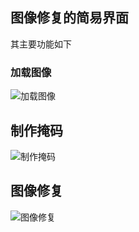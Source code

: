## 图像修复的简易界面
其主要功能如下
### 加载图像
![加载图像](https://github.com/1024803482/Inpainting-Demo/tree/master/image/load.png)

## 制作掩码
![制作掩码](https://github.com/1024803482/Inpainting-Demo/tree/master/image/mask.png)

## 图像修复
![图像修复](https://github.com/1024803482/Inpainting-Demo/tree/master/image/inpainting.png)

